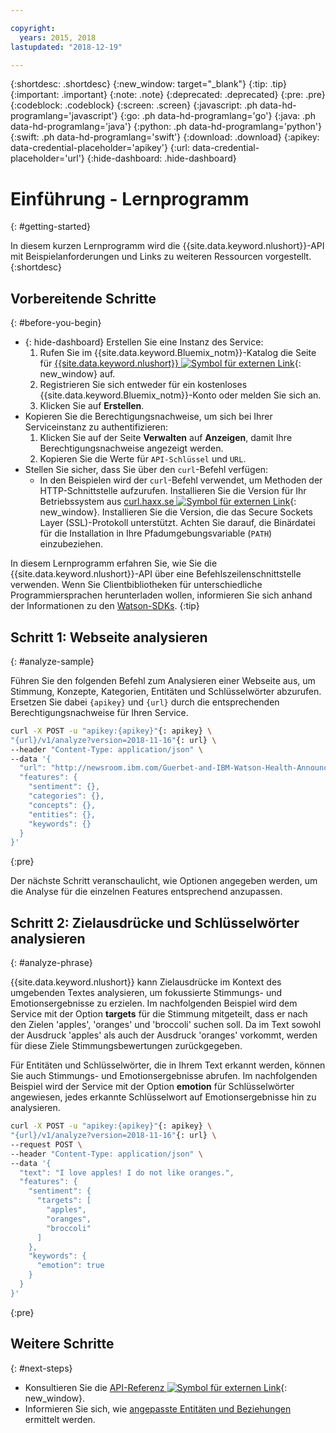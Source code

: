 ```yaml
---

copyright:
  years: 2015, 2018
lastupdated: "2018-12-19"

---
```


{:shortdesc: .shortdesc}
{:new_window: target="_blank"}
{:tip: .tip}
{:important: .important}
{:note: .note}
{:deprecated: .deprecated}
{:pre: .pre}
{:codeblock: .codeblock}
{:screen: .screen}
{:javascript: .ph data-hd-programlang='javascript'}
{:go: .ph data-hd-programlang='go'}
{:java: .ph data-hd-programlang='java'}
{:python: .ph data-hd-programlang='python'}
{:swift: .ph data-hd-programlang='swift'}
{:download: .download}
{:apikey: data-credential-placeholder='apikey'}
{:url: data-credential-placeholder='url'}
{:hide-dashboard: .hide-dashboard}

# Einführung - Lernprogramm
{: #getting-started}

In diesem kurzen Lernprogramm wird die {{site.data.keyword.nlushort}}-API mit Beispielanforderungen und Links zu weiteren Ressourcen vorgestellt.
{:shortdesc}

## Vorbereitende Schritte
{: #before-you-begin}

- {: hide-dashboard} Erstellen Sie eine Instanz des Service:
    1.  Rufen Sie im {{site.data.keyword.Bluemix_notm}}-Katalog die Seite für [{{site.data.keyword.nlushort}} ![Symbol für externen Link](../../icons/launch-glyph.svg "Symbol für externen Link")](https://{DomainName}/catalog/services/natural-language-understanding){: new_window} auf. 
    2.  Registrieren Sie sich entweder für ein kostenloses {{site.data.keyword.Bluemix_notm}}-Konto oder melden Sie sich an. 
    3.  Klicken Sie auf **Erstellen**.
- Kopieren Sie die Berechtigungsnachweise, um sich bei Ihrer Serviceinstanz zu authentifizieren:
    1.  Klicken Sie auf der Seite **Verwalten** auf **Anzeigen**, damit Ihre Berechtigungsnachweise angezeigt werden. 
    2.  Kopieren Sie die Werte für `API-Schlüssel` und `URL`.
- Stellen Sie sicher, dass Sie über den `curl`-Befehl verfügen:
    - In den Beispielen wird der `curl`-Befehl verwendet, um Methoden der HTTP-Schnittstelle aufzurufen. Installieren Sie die Version für Ihr Betriebssystem aus [curl.haxx.se ![Symbol für externen Link](../../icons/launch-glyph.svg "Symbol für externen Link")](https://curl.haxx.se/){: new_window}. Installieren Sie die Version, die das Secure Sockets Layer (SSL)-Protokoll unterstützt. Achten Sie darauf, die Binärdatei für die Installation in Ihre Pfadumgebungsvariable (`PATH`) einzubeziehen.

In diesem Lernprogramm erfahren Sie, wie Sie die {{site.data.keyword.nlushort}}-API über eine Befehlszeilenschnittstelle verwenden. Wenn Sie Clientbibliotheken für unterschiedliche Programmiersprachen herunterladen wollen, informieren Sie sich anhand der Informationen zu den [Watson-SDKs](/docs/services/natural-language-understanding?topic=watson-using-sdks#using-sdks).
{:tip}

## Schritt 1: Webseite analysieren
{: #analyze-sample}

Führen Sie den folgenden Befehl zum Analysieren einer Webseite aus, um Stimmung, Konzepte, Kategorien, Entitäten und Schlüsselwörter abzurufen. <span class="hide-dashboard">Ersetzen Sie dabei `{apikey}` und `{url}` durch die entsprechenden Berechtigungsnachweise für Ihren Service.</span>

```bash
curl -X POST -u "apikey:{apikey}"{: apikey} \
"{url}/v1/analyze?version=2018-11-16"{: url} \
--header "Content-Type: application/json" \
--data '{
  "url": "http://newsroom.ibm.com/Guerbet-and-IBM-Watson-Health-Announce-Strategic-Partnership-for-Artificial-Intelligence-in-Medical-Imaging-Liver",
  "features": {
    "sentiment": {},
    "categories": {},
    "concepts": {},
    "entities": {},
    "keywords": {}
  }
}'
```
{:pre}

Der nächste Schritt veranschaulicht, wie Optionen angegeben werden, um die Analyse für die einzelnen Features entsprechend anzupassen. 

## Schritt 2: Zielausdrücke und Schlüsselwörter analysieren
{: #analyze-phrase}

{{site.data.keyword.nlushort}} kann Zielausdrücke im Kontext des umgebenden Textes analysieren, um fokussierte Stimmungs- und Emotionsergebnisse zu erzielen. Im nachfolgenden Beispiel wird dem Service mit der Option **targets** für die Stimmung mitgeteilt, dass er nach den Zielen 'apples', 'oranges' und 'broccoli' suchen soll. Da im Text sowohl der Ausdruck 'apples' als auch der Ausdruck 'oranges' vorkommt, werden für diese Ziele Stimmungsbewertungen zurückgegeben.

Für Entitäten und Schlüsselwörter, die in Ihrem Text erkannt werden, können Sie auch Stimmungs- und Emotionsergebnisse abrufen. Im nachfolgenden Beispiel wird der Service mit der Option **emotion** für Schlüsselwörter angewiesen, jedes erkannte Schlüsselwort auf Emotionsergebnisse hin zu analysieren. 

```bash
curl -X POST -u "apikey:{apikey}"{: apikey} \
"{url}/v1/analyze?version=2018-11-16"{: url} \
--request POST \
--header "Content-Type: application/json" \
--data '{
  "text": "I love apples! I do not like oranges.",
  "features": {
    "sentiment": {
      "targets": [
        "apples",
        "oranges",
        "broccoli"
      ]
    },
    "keywords": {
      "emotion": true
    }
  }
}'
```
{:pre}

## Weitere Schritte
{: #next-steps}

- Konsultieren Sie die [API-Referenz ![Symbol für externen Link](../../icons/launch-glyph.svg "Symbol für externen Link")](https://{DomainName}/apidocs/natural-language-understanding){: new_window}.
- Informieren Sie sich, wie [angepasste Entitäten und Beziehungen](/docs/services/natural-language-understanding?topic=natural-language-understanding-customizing) ermittelt werden.
